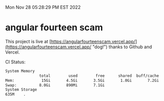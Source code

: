 Mon Nov 28 05:28:29 PM EST 2022

# angular fourteen scam


This project is live at [https://angularfourteenscam.vercel.app/](https://angularfourteenscam.vercel.app/ "dog!") thanks to Github and Vercel.

CI Status: 

```bash
System Memory
               total        used        free      shared  buff/cache   available
Mem:            15Gi       4.5Gi       3.5Gi       1.0Gi       7.2Gi       9.4Gi
Swap:          8.0Gi       890Mi       7.1Gi
System Storage
635M	.
```
